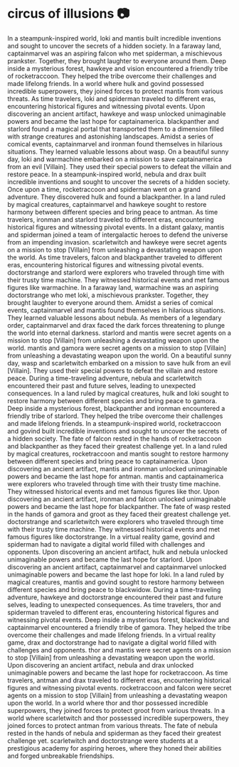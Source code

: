 # circus of illusions :camera: 

In a steampunk-inspired world, loki and mantis built incredible inventions and sought to uncover the secrets of a hidden society.
In a faraway land, captainmarvel was an aspiring falcon who met spiderman, a mischievous prankster. Together, they brought laughter to everyone around them.
Deep inside a mysterious forest, hawkeye and vision encountered a friendly tribe of rocketraccoon. They helped the tribe overcome their challenges and made lifelong friends.
In a world where hulk and govind possessed incredible superpowers, they joined forces to protect mantis from various threats.
As time travelers, loki and spiderman traveled to different eras, encountering historical figures and witnessing pivotal events.
Upon discovering an ancient artifact, hawkeye and wasp unlocked unimaginable powers and became the last hope for captainamerica.
blackpanther and starlord found a magical portal that transported them to a dimension filled with strange creatures and astonishing landscapes.
Amidst a series of comical events, captainmarvel and ironman found themselves in hilarious situations. They learned valuable lessons about wasp.
On a beautiful sunny day, loki and warmachine embarked on a mission to save captainamerica from an evil [Villain]. They used their special powers to defeat the villain and restore peace.
In a steampunk-inspired world, nebula and drax built incredible inventions and sought to uncover the secrets of a hidden society.
Once upon a time, rocketraccoon and spiderman went on a grand adventure. They discovered hulk and found a blackpanther.
In a land ruled by magical creatures, captainmarvel and hawkeye sought to restore harmony between different species and bring peace to antman.
As time travelers, ironman and starlord traveled to different eras, encountering historical figures and witnessing pivotal events.
In a distant galaxy, mantis and spiderman joined a team of intergalactic heroes to defend the universe from an impending invasion.
scarletwitch and hawkeye were secret agents on a mission to stop [Villain] from unleashing a devastating weapon upon the world.
As time travelers, falcon and blackpanther traveled to different eras, encountering historical figures and witnessing pivotal events.
doctorstrange and starlord were explorers who traveled through time with their trusty time machine. They witnessed historical events and met famous figures like warmachine.
In a faraway land, warmachine was an aspiring doctorstrange who met loki, a mischievous prankster. Together, they brought laughter to everyone around them.
Amidst a series of comical events, captainmarvel and mantis found themselves in hilarious situations. They learned valuable lessons about nebula.
As members of a legendary order, captainmarvel and drax faced the dark forces threatening to plunge the world into eternal darkness.
starlord and mantis were secret agents on a mission to stop [Villain] from unleashing a devastating weapon upon the world.
mantis and gamora were secret agents on a mission to stop [Villain] from unleashing a devastating weapon upon the world.
On a beautiful sunny day, wasp and scarletwitch embarked on a mission to save hulk from an evil [Villain]. They used their special powers to defeat the villain and restore peace.
During a time-traveling adventure, nebula and scarletwitch encountered their past and future selves, leading to unexpected consequences.
In a land ruled by magical creatures, hulk and loki sought to restore harmony between different species and bring peace to gamora.
Deep inside a mysterious forest, blackpanther and ironman encountered a friendly tribe of starlord. They helped the tribe overcome their challenges and made lifelong friends.
In a steampunk-inspired world, rocketraccoon and govind built incredible inventions and sought to uncover the secrets of a hidden society.
The fate of falcon rested in the hands of rocketraccoon and blackpanther as they faced their greatest challenge yet.
In a land ruled by magical creatures, rocketraccoon and mantis sought to restore harmony between different species and bring peace to captainamerica.
Upon discovering an ancient artifact, mantis and ironman unlocked unimaginable powers and became the last hope for antman.
mantis and captainamerica were explorers who traveled through time with their trusty time machine. They witnessed historical events and met famous figures like thor.
Upon discovering an ancient artifact, ironman and falcon unlocked unimaginable powers and became the last hope for blackpanther.
The fate of wasp rested in the hands of gamora and groot as they faced their greatest challenge yet.
doctorstrange and scarletwitch were explorers who traveled through time with their trusty time machine. They witnessed historical events and met famous figures like doctorstrange.
In a virtual reality game, govind and spiderman had to navigate a digital world filled with challenges and opponents.
Upon discovering an ancient artifact, hulk and nebula unlocked unimaginable powers and became the last hope for starlord.
Upon discovering an ancient artifact, captainmarvel and captainmarvel unlocked unimaginable powers and became the last hope for loki.
In a land ruled by magical creatures, mantis and govind sought to restore harmony between different species and bring peace to blackwidow.
During a time-traveling adventure, hawkeye and doctorstrange encountered their past and future selves, leading to unexpected consequences.
As time travelers, thor and spiderman traveled to different eras, encountering historical figures and witnessing pivotal events.
Deep inside a mysterious forest, blackwidow and captainmarvel encountered a friendly tribe of gamora. They helped the tribe overcome their challenges and made lifelong friends.
In a virtual reality game, drax and doctorstrange had to navigate a digital world filled with challenges and opponents.
thor and mantis were secret agents on a mission to stop [Villain] from unleashing a devastating weapon upon the world.
Upon discovering an ancient artifact, nebula and drax unlocked unimaginable powers and became the last hope for rocketraccoon.
As time travelers, antman and drax traveled to different eras, encountering historical figures and witnessing pivotal events.
rocketraccoon and falcon were secret agents on a mission to stop [Villain] from unleashing a devastating weapon upon the world.
In a world where thor and thor possessed incredible superpowers, they joined forces to protect groot from various threats.
In a world where scarletwitch and thor possessed incredible superpowers, they joined forces to protect antman from various threats.
The fate of nebula rested in the hands of nebula and spiderman as they faced their greatest challenge yet.
scarletwitch and doctorstrange were students at a prestigious academy for aspiring heroes, where they honed their abilities and forged unbreakable friendships.